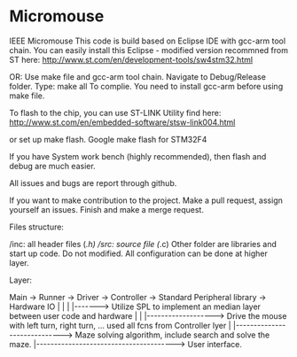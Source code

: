 # Micromouse
IEEE Micromouse
This code is build based on Eclipse IDE with gcc-arm tool chain.
You can easily install this Eclipse - modified version recommned from ST here:
http://www.st.com/en/development-tools/sw4stm32.html

OR:
Use make file and gcc-arm tool chain. 
Navigate to Debug/Release folder. Type:
  make all
To complie. You need to install gcc-arm before using make file.

To flash to the chip, you can use ST-LINK Utility find here:
http://www.st.com/en/embedded-software/stsw-link004.html

or set up make flash. Google make flash for STM32F4

If you have System work bench (highly recommended), then flash and debug are much easier.

All issues and bugs are report through github.

If you want to make contribution to the project. Make a pull request, assign yourself an issues.
Finish and make a merge request.

Files structure:

/inc: all header files (*.h)
/src: source file (*.c)
Other folder are libraries and start up code. Do not modified. All configuration can be done at higher layer.

Layer:

Main -> Runner -> Driver -> Controller -> Standard Peripheral library -> Hardware IO
|         |         |           |-------> Utilize SPL to implement an median layer between user code and hardware
|         |         |-------------------> Drive the mouse with left turn, right turn, ... used all fcns from Controller lyer
|         |-----------------------------> Maze solving algorithm, include search and solve the maze.
|---------------------------------------> User interface.
